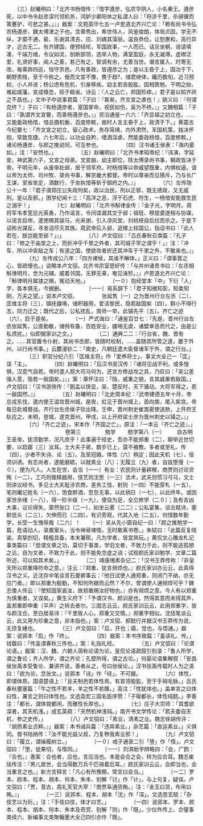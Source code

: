 <!-- { "loadSidebar": true } -->
　　〔三〕赵曦明曰：「北齐书杨愔传：『愔字遵彦，弘农华阴人，小名秦王。遵彦死，以中书令赵彦深代领机务，鸿胪少卿阳休之私谓人曰：「将涉千里，杀骐骥而策蹇驴，可悲之甚。」』」器案：文苑英华七五一卢思道北齐兴亡论：「赖有尚书令弘农杨遵彦，魏太傅津之子也。含章秀出，希世伟人，风鉴俊朗，体局贞固，学无不纵，才靡不通，裴、乐谢其清吉，应、刘媿其藻丽，温良恭俭，让恕惠和，高行异才，近古无二。有齐建国，便预经纶，军国政事，一人而已。诘旦坐朝，谘请填凑，千端万绪，令议如流，剖断部领，选举人物，满室盈庭，永无凝滞。虚襟泛爱，礼贤好事，闻人之善，若己有之，智调有余，尤善当世。谮言屡入，时寄无改，每乘舆四巡，恒守京邑。凡有善政，皆遵彦之为；是以主昏于上，国治于下，朝野贵贱，至于今称之。俄而文宣不豫，獘于趋?，储君继体，纔历数旬，近习预权，小人并进；杨公虑有危机，引身移疾。幼主若丧股肱，固相敦勉。干明之始，难起戚藩，变成倏忽，殒于殿省。诗云：『人之云亡，邦国殄瘁。』君子是以知齐祚之不昌也。」文中子中说事君篇：「子曰：『甚矣，齐文宣之虐也！』姚义曰：『何谓克终？』子曰：『有杨遵彦者，寔国掌命，视民如伤，奚为不终。』」又魏相篇：「子曰：『孰谓齐文宣瞢，而善杨遵彦也。』」资治通鉴一六六：「齐显祖之初立也，……又能委政杨愔，愔总摄机衡，百度修敕，故时人言主昏于上，政清于下。」黄震古今纪要七：「齐文宣之初立，留心政术，务存简靖，内外肃然，军国机策，独决怀抱，常致克捷。六七年后，以功业自矜，嗜酒淫虐，然能委政杨愔，百度修敕。」诸论杨遵彦，与颜之推说同，可互参也。
　　
　　〔四〕汉书诸王侯表：「海内晏如。」注：「安然也。」
　　
　　〔五〕赵曦明曰：「北齐书孝昭帝纪：『讳演，字延安，神武第六子，文宣之母弟。文宣崩，幼主即位，除太傅录尚书事，朝政皆决于帝。干明元年，从废帝赴邺，居于领军府。时杨愔等以帝威望既重，内惧权逼，请以帝为太师、司州牧、录尚书事，解京畿大都督。帝时以尊亲而见猜斥，乃与长广王谋，至省坐定，酒数行，于坐执愔等斩于御府之内。』」
　　
　　〔六〕左传隐公十一年：「君子谓郑庄公失政刑矣，政以治民，刑以正邪，既无德政，又无威刑，是以及邪。」困学纪闻十三：「高洋之恶，浮于石虎、符生，一杨愔安能救生民之溺乎！」
　　
　　〔七〕赵曦明曰：「北齐书斛律金传：『金子光，字明月。周将军韦孝宽忌光英勇，乃作谣言，令间谍漏其文于邺；祖珽、穆提婆遂相与协谋，以谣言启帝。遣使赐其骏马，光来谢，引入凉风堂，刘桃枝自后拉而杀之。于是下诏称光谋反，寻发诏尽灭其族。周武帝后入邺，追赠上柱国公，指诏书曰：「此人若在，朕岂能至邺？」』」
　　
　　〔八〕卢文弨曰：「吕氏春秋召类篇：『孔子曰：「修之于庙堂之上，而折冲乎千里之外者，其司城子罕之谓乎！」』注：『冲车，所以冲突敌之车；有道之国，使欲攻者折还其冲车于千里之外，不敢来也。』」
　　
　　〔九〕左传成公八年：「四方诸侯，其谁不解体。」正义曰：「谓事晋之心，皆疏慢也。」说略本卢文弨。北齐书宗室思好传：「与并州诸贵书曰：『左丞相斛律明月，世为元辅，威着邻国，无罪无辜，奄见诛殄。』」卢思道北齐兴亡论：「斛律明月属镂之赐，冤动天地。」
　　
　　〔一０〕抱经堂本「中」下衍「人」字，各本俱无，今据删。
　　
　　〔一一〕易系辞下：「君子知微知彰，知柔知刚，万夫之望。」说本卢文弨。
　　
　　张延隽〔一〕之为晋州行台左丞〔二〕，匡维主将〔三〕，镇抚疆埸，储积器用，爱活黎民，隐若敌国矣〔四〕。群小不得行志，同力迁之；既代之后，公私扰乱，周师一举，此镇先平〔五〕。齐亡之迹〔六〕，启于是矣。
　　
　　〔一〕严式诲曰：「通鉴百廿七：『先是，晋州行台左丞张延隽，公直勤敏，储偫有备，百姓安业，疆埸无虞，诸嬖幸恶而代之，由是公私烦扰。』似即据家训之文。」
　　
　　〔二〕通典二二：「行台省，魏、晋有之。……其官置令仆射，其尚书丞郎，皆随时权制，……盖随其所管之道，置于外州，以行尚书事。」云麓漫钞二：「南史，凡朝廷遣大臣督诸军于外，谓之行台。」
　　
　　〔三〕职官分纪八引「匡维主将」作「爱养将士」，事文大全己一「匡」误「主」。
　　
　　〔四〕赵曦明曰：「后汉书吴汉传：『诸将见战不利，或多惶惧，汉意气自若。帝时遣人观大司马何为，还言方修战攻之具，乃叹曰：「吴公差强人意，隐若一敌国矣。」』」案：章怀注曰：「隐，威重之貌，言其威重若敌国。」卢文弨曰：「汉书游侠传：『剧孟以侠显，吴、楚反时，天下骚动，大将军得之，若一敌国然。』」
　　
　　〔五〕赵曦明曰：「北史周本纪：『武帝建德五年十月，帝总戎东伐，遣内使王谊攻晋州城，是夜，虹见于晋州城上，首向南，尾入紫宫。帝每日赴城督战。齐行台左丞侯子钦出降。壬申，晋州刺史崔嵩密使送款，上开府王轨应之，未明，登城，遂克晋州。甲戌，以上开府梁士彦为晋州刺史以镇之。』」
　　
　　〔六〕「齐亡之迹」，宋本作「齐国之亡」，原注：「一本云『齐亡之迹』。」
　　
　　
　　
　　
　　卷第三
　　
　　勉学
　　勉学第八〔一〕
　　自古明王圣帝，犹须勤学，况凡庶乎！此事遍于经史，吾亦不能郑重〔二〕，聊举近世切要，以启寤〔三〕汝耳。士大夫子弟，数岁已上，莫不被教，多者或至礼、传〔四〕，少者不失诗、论〔五〕。及至冠婚，体性〔六〕稍定；因此天机〔七〕，倍须训诱。有志尚者，遂能磨砺，以就素业〔八〕；无履立〔九〕者，自兹堕慢〔一０〕，便为凡人。人生在世，会当〔一一〕有业：农民则计量耕稼，商贾则讨论货贿〔一二〕，工巧则致精器用，伎艺则沈思〔一三〕法术，武夫则惯习弓马，文士则讲议经书。多见士大夫耻涉农商，差务工伎，射则〔一四〕不能穿札〔一五〕，笔则纔记姓名〔一六〕，饱食醉酒，忽忽无事，以此销日〔一七〕，以此终年。或因家世余绪〔一八〕，得一阶半级〔一九〕，便自为足，全忘修学〔二０〕；及有吉凶大事，议论得失，蒙然张口〔二一〕，如坐云雾〔二二〕；公私宴集，谈古赋诗，塞默低头〔二三〕，欠伸而已〔二四〕。有识旁观，代其入地〔二五〕。何惜数年勤学，长受一生愧辱哉〔二六〕！
　　〔一〕吴从先小窗自纪一曰：「颜之推勉学一篇，危语动人，录置案头，当令神骨竦惕，无时敢离书卷。」朱轼曰：「此篇反复晓谕，真挚剀切，精粗具备，本末兼赅，凡为学者，皆宜熟玩。」黄侃文心雕龙札记事类篇曰：「尝谓文章之功，莫切于事类，学旧文者，不致力于此，则不能逃孤陋之讥，自为文者，不致力于此，则不能免空虚之诮；试观颜氏家训勉学、文章二篇所述，可以知其术矣。」
　　
　　〔二〕靖康缃素杂记二：「汉书王莽传称：『非皇天所以郑重降符命之意。』注云：『郑重，犹言频烦也。』颜氏家训亦云云，此真得汉书之义。近沈存中笔谈言石曼卿事云：『他日试使人通郑重，则闭门不纳，亦无应门者。』即以郑重为殷勤，不知何所据而云然？不尔，曾谓使人通频烦可乎？魏志倭人传云：『使知国家哀汝，故郑重赐汝好物也。』亦有频烦之意。今人有以郑重为慎重者，又误矣。」黄生义府下：「予谓汉书、颜训是也，然得其意而未得其声，盖郑重即申重（平声）之转去者尔。三国志云云，颜氏家训云云，此用郑重字，皆与颜注合。至白居易诗：『千里故人心，郑重又交情。』郑重字相似。沈括笔谈云云，此又用为珍重之意，非本指也。」案：卢文弨、郝懿行并据汉书王莽传为说，无烦复緟也。
　　
　　〔三〕卢文弨曰：「启，开也；寤，觉也，与悟通。」器案：说郛本「启」作「终」。
　　
　　〔四〕器案：本书序致篇：「虽读礼、传。」钱馥曰：「传盖谓春秋三传也。」案：礼指礼经。
　　
　　〔五〕卢文弨曰：「论谓论语。」器案：汉、魏、六朝人简称论语为论，皇侃论语疏叙引别录：「鲁人所学，谓之鲁论；齐人所学，谓之齐论；孔壁所得，谓之古论。」何晏论语集解叙：「安昌侯张禹本受鲁论、兼讲齐说，善者从之，号曰张侯论。」汉书张禹传载时人为之语曰：「欲为论，念张文。」说郛本「诗」作「经」，不可据。
　　
　　〔六〕体性，即谓体质。国语楚语上：「且夫制邑若体性焉，有首领股肱，至于手拇毛脉。」吕氏春秋壅塞篇：「牛之性不若羊，羊之性不若豚。」高注：「性犹体也。」盖单言之曰体曰性，兼言之则曰体性也。文选袁宏三国名臣序赞：「子瑜都长，体性纯懿。」李善注：「都长，谓体貌都闲，而雅性长厚也。」
　　
　　〔七〕庄子大宗师：「其耆欲深者，其天机浅。」成玄英疏：「天然机神浅钝。」南齐书文学传论：「若夫委自天机，参之史传。」
　　
　　〔八〕卢文弨曰：「素业，清素之业。魏志徐胡传评：『胡质素业贞粹。』」器案：本书诫兵篇：「违弃素业。」杂艺篇：「直运素业。」义俱同。晋书陆纳传：「汝不能光益父叔，乃复秽我素业邪！」
　　
　　〔九〕卢文弨曰：「履立，谓操履树立。」
　　
　　〔一０〕戒子通录二引「堕」作「惰」。卢文弨曰：「堕，徒果切，与惰同。」
　　
　　〔一一〕刘淇助字辨略四：「会，广韵：『合也。』愚案：合也者，应也，言应当也。本是会合之会，转为应合耳。魏志崔琰传注：『男儿居世，会当得数万兵千匹骑着后耳。』颜氏家训云云，会即当也，会当重言之也。」新方言释言：「凡心有所豫期，常言曰会当。」
　　
　　〔一二〕罗本、颜本、程本、胡本、何本、朱本、别解「讨」作「计」，与上句复，疑误。卢文弨曰：「贾，音古，周礼天官大宰：『商贾阜通货贿。』注：『金玉曰货，布帛曰贿。』」
　　
　　〔一三〕说郛本、程本、胡本「沈」作「深」。文选思玄赋：「杂伎艺以为珩。」注：「手伎曰伎，体才曰艺。」
　　
　　〔一四〕说郛本、罗本、颜本、程本、胡本、何本、朱本及奇赏、别解「则」作「既」，少仪外传上、合璧事类续六、新编事文类聚翰墨大全己四引亦作「既」。
　　
